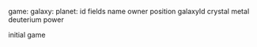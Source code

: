 game:
  galaxy:
    planet:
      id
      fields
      name
      owner
      position
      galaxyId
      crystal
      metal
      deuterium
      power

initial game
 